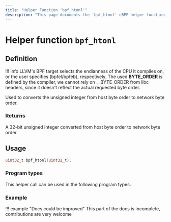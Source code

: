 ```yaml
---
title: "Helper Function 'bpf_htonl'"
description: "This page documents the 'bpf_htonl' eBPF helper function, including its definition, usage, program types that can use it, and examples."
---
```

# Helper function `bpf_htonl`

## Definition

<!-- [HELPER_FUNC_DEF] -->

!!! info 
    LLVM's BPF target selects the endianness of the CPU it compiles on, or the user specifies (bpfel/bpfeb), respectively. The used __BYTE_ORDER__ is defined by the compiler, we cannot rely on __BYTE_ORDER from libc headers, since it doesn't reflect the actual requested byte order.

Used to converts the unsigned integer from host byte order to network byte order.

### Returns

A 32-bit unsigned integer converted from host byte order to network byte order.
<!-- [/HELPER_FUNC_DEF] -->

## Usage

```c
uint32_t bpf_htonl(uint32_t);
```

### Program types

This helper call can be used in the following program types:

<!-- DO NOT EDIT MANUALLY -->
<!-- [HELPER_FUNC_PROG_REF] -->
<!-- [/HELPER_FUNC_PROG_REF] -->

### Example

!!! example "Docs could be improved"
    This part of the docs is incomplete, contributions are very welcome
